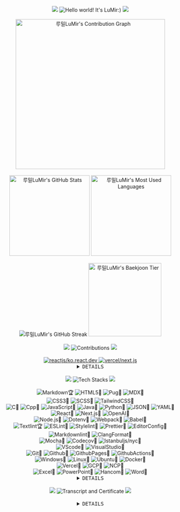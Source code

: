 <!-- markdownlint-disable -->
<!-- eslint-disable -->

<!--
  --fgColor-accent: #D6BBF2
  --bgColor-muted: #151b23;
-->

<!-- Title -->
<div align="center">
  <img
    src="https://capsule-render.vercel.app/api?type=waving&height=100&color=0:F2E5D5,100:D6BBF2&section=header&reversal=false"
  />
  <img
    src="https://readme-typing-svg.demolab.com?font=Pacifico&letterSpacing=2px&size=50&pause=1000&color=D6BBF2&center=true&vCenter=true&random=false&width=700&height=70&lines=Hello+world!+It's+LuMir:)"
    alt="Hello world! It's LuMir:)"
  />
  <img
    src="https://capsule-render.vercel.app/api?type=waving&height=100&color=0:F2E5D5,100:D6BBF2&section=footer&reversal=false"
  />
</div>
<br />

<!-- Stats -->
<div>
  <!-- Contribution Graph -->
  <div align="center">
    <img
      src="https://github-readme-activity-graph.vercel.app/graph?username=lumirlumir&theme=react-dark&bg_color=151B23&point=FFFFFF&hide_border=true&line=D6BBF2&color=D6BBF2&radius=10&height=600"
      height="410vw"
      alt="루밀LuMir's Contribution Graph"
    />
  </div>
  <br />

  <!-- Stats 1st line -->
  <div align="center">
    <img
      src="https://github-readme-stats.vercel.app/api?username=lumirlumir&count_private=true&include_all_commits=false&disable_animations=false&show_icons=true&theme=transparent&hide_border=true&icon_color=D6BBF2&text_color=FFFFFF&title_color=D6BBF2&bg_color=151B23&border_radius=10"
      height="220"
      alt="루밀LuMir's GitHub Stats"
    />
    <img
      src="https://github-readme-stats.vercel.app/api/top-langs/?username=lumirlumir&langs_count=10&layout=compact&disable_animations=false&theme=transparent&hide_border=true&card_width=150&icon_color=D6BBF2&text_color=FFFFFF&title_color=D6BBF2&bg_color=151B23&border_radius=10"
      height="220"
      alt="루밀LuMir's Most Used Languages"
    />
  </div>
  <br />

  <!-- Stats 2nd line -->
  <div align="center">
    <img
      src="https://github-readme-streak-stats-eight.vercel.app/?user=lumirlumir&hide_border=true&border_radius=10&card_width=405&card_height=200&background=151B23&ring=D6BBF256&fire=D6BBF2&currStreakLabel=FFFFFF&currStreakNum=D6BBF2&sideNums=D6BBF2&sideLabels=FFFFFF&dates=FFFFFF56&stroke=FFFFFF56"
      alt="루밀LuMir's GitHub Streak"
    />
    <img
      src="http://mazassumnida.wtf/api/v2/generate_badge?boj=rpfos"
      height="200"
      alt="루밀LuMir's Baekjoon Tier"
    />
  </div>
  <br />
</div>

<!-- Title -->
<div align="center">
  <img
    src="https://capsule-render.vercel.app/api?type=waving&height=50&color=0:F2E5D5,100:D6BBF2&section=header&reversal=false"
  />
  <img
    src="https://readme-typing-svg.demolab.com?font=Pacifico&size=30&pause=1000&color=D6BBF2&center=true&vCenter=true&random=false&width=500&height=45&repeat=false&lines=Contributions"
    alt="Contributions"
  />
  <img
    src="https://capsule-render.vercel.app/api?type=waving&height=50&color=0:F2E5D5,100:D6BBF2&section=footer&reversal=false"
  />
</div>
<br />

<!-- Contributions -->
<div align="center">
  <a href="https://github.com/reactjs/ko.react.dev">
    <img
      src="https://github-readme-stats.vercel.app/api/pin/?username=reactjs&repo=ko.react.dev&icon_color=D6BBF2&text_color=FFFFFF&title_color=D6BBF2&bg_color=151B23&border_radius=10&description_lines_count=1"
      alt="reactjs/ko.react.dev"
      title="Collaborator"
    />
  </a>
  <a href="https://github.com/vercel/next.js">
    <img
      src="https://github-readme-stats.vercel.app/api/pin/?username=vercel&repo=next.js&icon_color=D6BBF2&text_color=FFFFFF&title_color=D6BBF2&bg_color=151B23&border_radius=10&hide_border=true&description_lines_count=1"
      alt="vercel/next.js"
      title="Contributor"
    />
  </a>

  <details>
    <summary><kbd>D</kbd><kbd>E</kbd><kbd>T</kbd><kbd>A</kbd><kbd>I</kbd><kbd>L</kbd><kbd>S</kbd></summary>
    <a href="https://github.com/lerna/lerna">
      <img
        src="https://github-readme-stats.vercel.app/api/pin/?username=lerna&repo=lerna&icon_color=D6BBF2&text_color=FFFFFF&title_color=D6BBF2&bg_color=151B23&border_radius=10&hide_border=true&description_lines_count=1"
        alt="lerna/lerna"
        title="Contributor"
      />
    </a>
    <a href="https://github.com/llvm/llvm-project">
      <img
        src="https://github-readme-stats.vercel.app/api/pin/?username=llvm&repo=llvm-project&icon_color=D6BBF2&text_color=FFFFFF&title_color=D6BBF2&bg_color=151B23&border_radius=10&hide_border=true&description_lines_count=1"
        alt="llvm/llvm-project"
        title="Contributor"
      />
    </a>
    <a href="https://github.com/eslint/eslint">
      <img
        src="https://github-readme-stats.vercel.app/api/pin/?username=eslint&repo=eslint&icon_color=D6BBF2&text_color=FFFFFF&title_color=D6BBF2&bg_color=151B23&border_radius=10&hide_border=true&description_lines_count=1"
        alt="eslint/eslint"
        title="Contributor"
      />
    </a>
    <a href="https://github.com/reactjs/react.dev">
      <img
        src="https://github-readme-stats.vercel.app/api/pin/?username=reactjs&repo=react.dev&icon_color=D6BBF2&text_color=FFFFFF&title_color=D6BBF2&bg_color=151B23&border_radius=10&hide_border=true&description_lines_count=1"
        alt="reactjs/react.dev"
        title="Contributor"
      />
    </a>
    <a href="https://github.com/actions/runner-images">
      <img
        src="https://github-readme-stats.vercel.app/api/pin/?username=actions&repo=runner-images&icon_color=D6BBF2&text_color=FFFFFF&title_color=D6BBF2&bg_color=151B23&border_radius=10&hide_border=true&description_lines_count=1"
        alt="actions/runner-images"
        title="Contributor"
      />
    </a>
    <a href="https://github.com/nodejs/nodejs.org">
      <img
        src="https://github-readme-stats.vercel.app/api/pin/?username=nodejs&repo=nodejs.org&icon_color=D6BBF2&text_color=FFFFFF&title_color=D6BBF2&bg_color=151B23&border_radius=10&hide_border=true&description_lines_count=1"
        alt="nodejs/nodejs.org"
        title="Contributor"
      />
    </a>
    <a href="https://github.com/algolia/docsearch">
      <img
        src="https://github-readme-stats.vercel.app/api/pin/?username=algolia&repo=docsearch&icon_color=D6BBF2&text_color=FFFFFF&title_color=D6BBF2&bg_color=151B23&border_radius=10&hide_border=true&description_lines_count=1"
        alt="algolia/docsearch"
        title="Contributor"
      />
    </a>
    <a href="https://github.com/textlint/textlint">
      <img
        src="https://github-readme-stats.vercel.app/api/pin/?username=textlint&repo=textlint&icon_color=D6BBF2&text_color=FFFFFF&title_color=D6BBF2&bg_color=151B23&border_radius=10&hide_border=true&description_lines_count=1"
        alt="textlint/textlint"
        title="Contributor"
      />
    </a>
    <a href="https://github.com/material-extensions/vscode-material-icon-theme">
      <img
        src="https://github-readme-stats.vercel.app/api/pin/?username=material-extensions&repo=vscode-material-icon-theme&icon_color=D6BBF2&text_color=FFFFFF&title_color=D6BBF2&bg_color=151B23&border_radius=10&hide_border=true&description_lines_count=1"
        alt="material-extensions/vscode-material-icon-theme"
        title="Contributor"
      />
    </a>
    <a href="https://github.com/pronist/hello">
      <img
        src="https://github-readme-stats.vercel.app/api/pin/?username=pronist&repo=hello&icon_color=D6BBF2&text_color=FFFFFF&title_color=D6BBF2&bg_color=151B23&border_radius=10&hide_border=true&description_lines_count=1"
        alt="pronist/hello"
        title="Contributor"
      />
    </a>
    <a href="https://github.com/mdn/translated-content">
      <img
        src="https://github-readme-stats.vercel.app/api/pin/?username=mdn&repo=translated-content&icon_color=D6BBF2&text_color=FFFFFF&title_color=D6BBF2&bg_color=151B23&border_radius=10&hide_border=true&description_lines_count=1"
        alt="mdn/translated-content"
        title="Contributor"
      />
    </a>
    <a href="https://github.com/toss/es-hangul">
      <img
        src="https://github-readme-stats.vercel.app/api/pin/?username=toss&repo=es-hangul&icon_color=D6BBF2&text_color=FFFFFF&title_color=D6BBF2&bg_color=151B23&border_radius=10&hide_border=true&description_lines_count=1"
        alt="toss/es-hangul"
        title="Contributor"
      />
    </a>
    <a href="https://github.com/sindresorhus/yocto-spinner">
      <img
        src="https://github-readme-stats.vercel.app/api/pin/?username=sindresorhus&repo=yocto-spinner&icon_color=D6BBF2&text_color=FFFFFF&title_color=D6BBF2&bg_color=151B23&border_radius=10&hide_border=true&description_lines_count=1"
        alt="sindresorhus/yocto-spinner"
        title="Contributor"
      />
    </a>
    <a href="https://github.com/pronist/tidory">
      <img
        src="https://github-readme-stats.vercel.app/api/pin/?username=pronist&repo=tidory&icon_color=D6BBF2&text_color=FFFFFF&title_color=D6BBF2&bg_color=151B23&border_radius=10&hide_border=true&description_lines_count=1"
        alt="pronist/tidory"
        title="Contributor"
      />
    </a>
    <a href="https://github.com/yuyinws/vitepress-plugin-group-icons">
      <img
        src="https://github-readme-stats.vercel.app/api/pin/?username=yuyinws&repo=vitepress-plugin-group-icons&icon_color=D6BBF2&text_color=FFFFFF&title_color=D6BBF2&bg_color=151B23&border_radius=10&hide_border=true&description_lines_count=1"
        alt="yuyinws/vitepress-plugin-group-icons"
        title="Contributor"
      />
    </a>
    <a href="https://github.com/xvzc/boj-cli">
      <img
        src="https://github-readme-stats.vercel.app/api/pin/?username=xvzc&repo=boj-cli&icon_color=D6BBF2&text_color=FFFFFF&title_color=D6BBF2&bg_color=151B23&border_radius=10&hide_border=true&description_lines_count=1"
        alt="xvzc/boj-cli"
        title="Contributor"
      />
    </a>
    <a href="https://github.com/editorconfig-checker/editorconfig-checker.javascript">
      <img
        src="https://github-readme-stats.vercel.app/api/pin/?username=editorconfig-checker&repo=editorconfig-checker.javascript&icon_color=D6BBF2&text_color=FFFFFF&title_color=D6BBF2&bg_color=151B23&border_radius=10&hide_border=true&description_lines_count=1"
        alt="editorconfig-checker/editorconfig-checker.javascript"
        title="Contributor"
      />
    </a>
    <a href="https://github.com/lumirlumir/fork-tidory.github.io">
      <img
        src="https://github-readme-stats.vercel.app/api/pin/?username=lumirlumir&repo=fork-tidory.github.io&icon_color=D6BBF2&text_color=FFFFFF&title_color=D6BBF2&bg_color=151B23&border_radius=10&hide_border=true&description_lines_count=1"
        alt="lumirlumir/fork-tidory.github.io"
        title="Contributor(This repository was deleted so I replaced it with a forked version)"
      />
    </a>
  </details>
</div>
<br />

<!-- Title -->
<div align="center">
  <img
    src="https://capsule-render.vercel.app/api?type=waving&height=50&color=0:F2E5D5,100:D6BBF2&section=header&reversal=false"
  />
  <img
    src="https://readme-typing-svg.demolab.com?font=Pacifico&size=30&pause=1000&color=D6BBF2&center=true&vCenter=true&random=false&width=500&height=45&repeat=false&lines=Tech+Stacks"
    alt="Tech Stacks"
  />
  <img
    src="https://capsule-render.vercel.app/api?type=waving&height=50&color=0:F2E5D5,100:D6BBF2&section=footer&reversal=false"
  />
</div>
<br />

<!-- CS Stacks -->
<div align="center">
  <!-- Markup -->
  <div>
    <img
      src="https://img.shields.io/badge/Markdown🏆-000000?style=flat&logo=markdown&logoColor=white"
      alt="Markdown🏆"
    />
    <img
      src="https://img.shields.io/badge/HTML5🥇-E34F26?style=flat&logo=html5&logoColor=white"
      alt="HTML5🥇"
    />
    <img
      src="https://img.shields.io/badge/Pug🥉-A86454?style=flat&logo=pug&logoColor=white"
      alt="Pug🥉"
    />
    <img
      src="https://img.shields.io/badge/MDX🥉-1B1F24?style=flat&logo=mdx&logoColor=white"
      alt="MDX🥉"
    />
  </div>
  <!-- Style -->
  <div>
    <img
      src="https://img.shields.io/badge/CSS3🥇-1572B6?style=flat&logo=css3&logoColor=white"
      alt="CSS3🥇"
    />
    <img
      src="https://img.shields.io/badge/SCSS🥇-CC6699?style=flat&logo=sass&logoColor=white"
      alt="SCSS🥇"
    />
    <img
      src="https://img.shields.io/badge/TailwindCSS🥉-06B6D4?style=flat&logo=tailwindcss&logoColor=white"
      alt="TailwindCSS🥉"
    />
  </div>
  <!-- Language -->
  <div>
    <img
      src="https://img.shields.io/badge/C🥇-A8B9CC?style=flat&logo=c&logoColor=black"
      alt="C🥇"
    />
    <img
      src="https://img.shields.io/badge/Cpp🥇-00599C?style=flat&logo=cplusplus&logoColor=white"
      alt="Cpp🥇"
    />
    <img
      src="https://img.shields.io/badge/JavaScript🥇-F7DF1E?style=flat&logo=javascript&logoColor=black"
      alt="JavaScript🥇"
    />
    <img
      src="https://img.shields.io/badge/Java🥈-007396?style=flat&logo=coffeescript&logoColor=white"
      alt="Java🥈"
    />
    <img
      src="https://img.shields.io/badge/Python🥈-3776AB?style=flat&logo=python&logoColor=white"
      alt="Python🥈"
    />
    <img
      src="https://img.shields.io/badge/JSON🥈-000000?style=flat&logo=json&logoColor=white"
      alt="JSON🥈"
    />
    <img
      src="https://img.shields.io/badge/YAML🥈-CB171E?style=flat&logo=yaml&logoColor=white"
      alt="YAML🥈"
    />
  </div>
  <!-- Library -->
  <div>
    <img
      src="https://img.shields.io/badge/React🥇-61DAFB?style=flat&logo=react&logoColor=black"
      alt="React🥇"
    />
    <img
      src="https://img.shields.io/badge/Next.js🥈-000000?style=flat&logo=nextdotjs"
      alt="Next.js🥈"
    />
    <img
      src="https://img.shields.io/badge/OpenAI🥈-412991?style=flat&logo=openai&logoColor=white"
      alt="OpenAI🥈"
    />
  </div>
  <!-- Node.js -->
  <div>
    <img
      src="https://img.shields.io/badge/Node.js🥇-5FA04E?style=flat&logo=nodedotjs&logoColor=white"
      alt="Node.js🥇"
    />
    <img
      src="https://img.shields.io/badge/Dotenv🥈-ECD53F?style=flat&logo=dotenv&logoColor=black"
      alt="Dotenv🥈"
    />
    <img
      src="https://img.shields.io/badge/Webpack🥈-8DD6F9?style=flat&logo=webpack&logoColor=black"
      alt="Webpack🥈"
    />
    <img
      src="https://img.shields.io/badge/Babel🥈-F9DC3E?style=flat&logo=babel&logoColor=black"
      alt="Babel🥈"
    />
  </div>
  <!-- Convention -->
  <div>
    <img
      src="https://img.shields.io/badge/Textlint🏆-42FFFF?style=flat&logo=markdown&logoColor=black"
      alt="Textlint🏆"
    />
    <img
      src="https://img.shields.io/badge/ESLint🥇-4B32C3?style=flat&logo=eslint&logoColor=white"
      alt="ESLint🥇"
    />
    <img
      src="https://img.shields.io/badge/Stylelint🥇-263238?style=flat&logo=stylelint&logoColor=white"
      alt="Stylelint🥇"
    />
    <img
      src="https://img.shields.io/badge/Prettier🥇-F7B93E?style=flat&logo=prettier&logoColor=black"
      alt="Prettier🥇"
    />
    <img
      src="https://img.shields.io/badge/EditorConfig🥇-FEFEFE?style=flat&logo=editorconfig&logoColor=black"
      alt="EditorConfig🥇"
    />
    <img
      src="https://img.shields.io/badge/Markdownlint🥇-000000?style=flat&logo=markdown&logoColor=white"
      alt="Markdownlint🥇"
    />
    <img
      src="https://img.shields.io/badge/ClangFormat🥇-262D3A?style=flat&logo=llvm&logoColor=white"
      alt="ClangFormat🥇"
    />
  </div>
  <!-- Testing-->
  <div>
    <img
      src="https://img.shields.io/badge/Mocha🥈-8D6748?style=flat&logo=mocha&logoColor=white"
      alt="Mocha🥈"
    />
    <img
      src="https://img.shields.io/badge/Codecov🥈-F01F7A?style=flat&logo=codecov&logoColor=white"
      alt="Codecov🥈"
    />
    <img
      src="https://img.shields.io/badge/Istanbuljs/nyc🥉-F7DF1E?style=flat&logoColor=white"
      alt="Istanbuljs/nyc🥉"
    />
  </div>
  <!-- Editor -->
  <div>
    <img
      src="https://img.shields.io/badge/VScode🥇-007ACC?style=flat&logo=visualstudiocode&logoColor=white"
      alt="VScode🥇"
    />
    <img
      src="https://img.shields.io/badge/VisualStudio🥈-5C2D91?style=flat&logo=visualstudio&logoColor=white"
      alt="VisualStudio🥈"
    />
  </div>
  <!-- Git -->
  <div>
    <img
      src="https://img.shields.io/badge/Git🥇-F05032?style=flat&logo=git&logoColor=white"
      alt="Git🥇"
    />
    <img
      src="https://img.shields.io/badge/Github🥇-181717?style=flat&logo=github&logoColor=white"
      alt="Github🥇"
    />
    <img
      src="https://img.shields.io/badge/GithubPages🥇-222222?style=flat&logo=githubpages&logoColor=white"
      alt="GithubPages🥇"
    />
    <img
      src="https://img.shields.io/badge/GithubActions🥇-2088FF?style=flat&logo=githubactions&logoColor=white"
      alt="GithubActions🥇"
    />
  </div>
  <!-- OS --->
  <div>
    <img
      src="https://img.shields.io/badge/Windows🥇-0078D4?style=flat&logo=windows11&logoColor=white"
      alt="Windows🥇"
    />
    <img
      src="https://img.shields.io/badge/Linux🥇-FCC624?style=flat&logo=linux&logoColor=black"
      alt="Linux🥇"
    />
    <img
      src="https://img.shields.io/badge/Ubuntu🥇-E95420?style=flat&logo=ubuntu&logoColor=white"
      alt="Ubuntu🥇"
    />
    <img
      src="https://img.shields.io/badge/Docker🥈-2496ED?style=flat&logo=docker&logoColor=white"
      alt="Docker🥈"
    />
  </div>
  <!-- Cloud Platform -->
  <div>
    <img
      src="https://img.shields.io/badge/Vercel🥇-000000?style=flat&logo=vercel&logoColor=white"
      alt="Vercel🥇"
    />
    <img
      src="https://img.shields.io/badge/GCP🥈-4285F4?style=flat&logo=googlecloud&logoColor=white"
      alt="GCP🥈"
    />
    <img
      src="https://img.shields.io/badge/NCP🥉-03C75A?style=flat&logo=naver&logoColor=white"
      alt="NCP🥉"
    />
  </div>
  <!-- MicroSoft Hancom -->
  <div>
    <img
      src="https://img.shields.io/badge/Excel🥇-217346?style=flat&logo=googlesheets&logoColor=white"
      alt="Excel🥇"
    />
    <img
      src="https://img.shields.io/badge/PowerPoint🥇-B7472A?style=flat&logo=googleslides&logoColor=white"
      alt="PowerPoint🥇"
    />
    <img
      src="https://img.shields.io/badge/Hancom🥇-2B579A?style=flat&logo=googledocs&logoColor=white"
      alt="Hancom🥇"
    />
    <img
      src="https://img.shields.io/badge/Word🥈-2B579A?style=flat&logo=googledocs&logoColor=white"
      alt="Word🥈"
    />
  </div>
</div>

<!-- Music Stacks -->
<div align="center">
  <details>
    <summary><kbd>D</kbd><kbd>E</kbd><kbd>T</kbd><kbd>A</kbd><kbd>I</kbd><kbd>L</kbd><kbd>S</kbd></summary><br>
    <!-- DAW -->
    <div>
      <img
        src="https://img.shields.io/badge/FLstudio-EDC9D4?style=flat&logo=applemusic&logoColor=black"
        alt="FLstudio"
      />
      <img
        src="https://img.shields.io/badge/ProTools-FFD3C9?style=flat&logo=protools&logoColor=black"
        alt="ProTools"
      />
      <img
        src="https://img.shields.io/badge/Melodyne-FFF7CF?style=flat&logoColor=black"
        alt="Melodyne"
      />
      <img
        src="https://img.shields.io/badge/Autotune-E4F0C9?style=flat&logoColor=black"
        alt="Autotune"
      />
      <img
        src="https://img.shields.io/badge/RX7-C7E0FF?style=flat&logoColor=black"
        alt="RX7"
      />
      <img
        src="https://img.shields.io/badge/Sibelius-CFCFFF?style=flat&logoColor=black"
        alt="Sibelius"
      />
    </div>
    <!-- Virtual Inst -->
    <div>
      <img
        src="https://img.shields.io/badge/Waves-EDC9D4?style=flat&logoColor=black"
        alt="Waves"
      />
      <img
        src="https://img.shields.io/badge/NIKomplete-FFD3C9?style=flat&logoColor=black"
        alt="NIKomplete"
      />
      <img
        src="https://img.shields.io/badge/FabFilter-FFF7CF?style=flat&logoColor=black"
        alt="FabFilter"
      />
      <img
        src="https://img.shields.io/badge/GoodHertz-E4F0C9?style=flat&logoColor=black"
        alt="GoodHertz"
      />
      <img
        src="https://img.shields.io/badge/iZotope-C7E0FF?style=flat&logoColor=black"
        alt="iZotope"
      />
      <img
        src="https://img.shields.io/badge/SoundToys-CFCFFF?style=flat&logoColor=black"
        alt="SoundToys"
      />
      <img
        src="https://img.shields.io/badge/Valhalla-BAC3FF?style=flat&logoColor=black"
        alt="Valhalla"
      />
    </div>
    <!-- Synthesizer -->
    <div>
      <img
        src="https://img.shields.io/badge/Serum-EFFFDF?style=flat&logoColor=black"
        alt="Serum"
      />
      <img
        src="https://img.shields.io/badge/Sylenth1-CEFFC4?style=flat&logoColor=black"
        alt="Sylenth1"
      />
      <img
        src="https://img.shields.io/badge/Massive-B3F9FF?style=flat&logoColor=black"
        alt="Massive"
      />
      <img
        src="https://img.shields.io/badge/MassiveX-B9D4FF?style=flat&logoColor=black"
        alt="MassiveX"
      />
      <img
        src="https://img.shields.io/badge/Nexus-FFD1FF?style=flat&logoColor=black"
        alt="Nexus"
      />
    </div>
  </details>
</div>
<br />

<!-- Title -->
<div align="center">
  <img
    src="https://capsule-render.vercel.app/api?type=waving&height=50&color=0:F2E5D5,100:D6BBF2&section=header&reversal=false"
  />
  <img
    src="https://readme-typing-svg.demolab.com?font=Pacifico&size=30&pause=1000&color=D6BBF2&center=true&vCenter=true&random=false&width=500&height=45&repeat=false&lines=Transcript+%26+Certificate"
    alt="Transcript and Certificate"
  />
  <img
    src="https://capsule-render.vercel.app/api?type=waving&height=50&color=0:F2E5D5,100:D6BBF2&section=footer&reversal=false"
  />
</div>
<br />

<!-- Transcript Certificate -->
<div align="center">
  <details>
    <summary><kbd>D</kbd><kbd>E</kbd><kbd>T</kbd><kbd>A</kbd><kbd>I</kbd><kbd>L</kbd><kbd>S</kbd></summary><br>
    <!-- Transcript -->
    <div>
      <img
        src="https://img.shields.io/badge/컴퓨터공학부:전공-FFFFFF?style=flat&logoColor=black"
        alt="컴퓨터공학부:전공"
      />
      <img
        src="https://img.shields.io/badge/예술융합창작:부전공-FFFFFF?style=flat&logoColor=black"
        alt="예술융합창작:부전공"
      />
      <img
        src="https://img.shields.io/badge/학점평균:4.08/4.5-FFFFFF?style=flat&logoColor=black"
        alt="학점평균:4.08/4.5"
      />
      <img
        src="https://img.shields.io/badge/전공평균:4.06/4.5-FFFFFF?style=flat&logoColor=black"
        alt="전공평균:4.06/4.5"
      />
      <img
        src="https://img.shields.io/badge/부전공평균:4.36/4.5-FFFFFF?style=flat&logoColor=black"
        alt="부전공평균:4.36/4.5"
      />
      <img
        src="https://img.shields.io/badge/작품경진대회:동상-FFFFFF?style=flat&logoColor=black"
        alt="작품경진대회:동상"
      />
      <img
        src="https://img.shields.io/badge/캡스톤디자인:장려상-FFFFFF?style=flat&logoColor=black"
        alt="캡스톤디자인:장려상"
      />
    </div>
    <!-- Certificate -->
    <div>
      <img
        src="https://img.shields.io/badge/정보처리기사-EFFFDF?style=flat&logoColor=black"
        alt="정보처리기사"
      />
      <img
        src="https://img.shields.io/badge/컴퓨터활용능력1급-CEFFC4?style=flat&logoColor=black"
        alt="컴퓨터활용능력1급"
      />
      <img
        src="https://img.shields.io/badge/정보처리기능사-B3F9FF?style=flat&logoColor=black"
        alt="정보처리기능사"
      />
    </div>
    <!-- A+ -->
    <div>
      <img
        src="https://img.shields.io/badge/C언어기초:A+-EDC9D4?style=flat&logoColor=black"
        alt="C언어기초:A+"
      />
      <img
        src="https://img.shields.io/badge/컴퓨터프로그래밍의기초:A+-FFD3C9?style=flat&logoColor=black"
        alt="컴퓨터프로그래밍의기초:A+"
      />
      <img
        src="https://img.shields.io/badge/컴퓨터공학총론:A+-FFF7CF?style=flat&logoColor=black"
        alt="컴퓨터공학총론:A+"
      />
      <img
        src="https://img.shields.io/badge/알고리즘:A+-E4F0C9?style=flat&logoColor=black"
        alt="알고리즘:A+"
      />
      <img
        src="https://img.shields.io/badge/운영체제:A+-C7E0FF?style=flat&logoColor=black"
        alt="운영체제:A+"
      />
      <img
        src="https://img.shields.io/badge/프로그래밍언어론:A+-CFCFFF?style=flat&logoColor=black"
        alt="프로그래밍언어론:A+"
      />
      <img
        src="https://img.shields.io/badge/자료구조:A+-BAC3FF?style=flat&logoColor=black"
        alt="자료구조:A+"
      />
      <img
        src="https://img.shields.io/badge/리눅스프로그래밍:A+-EDC9D4?style=flat&logoColor=black"
        alt="리눅스프로그래밍:A+"
      />
      <img
        src="https://img.shields.io/badge/컴퓨터네트워크:A+-FFD3C9?style=flat&logoColor=black"
        alt="컴퓨터네트워크:A+"
      />
      <img
        src="https://img.shields.io/badge/소프트웨어공학:A+-FFF7CF?style=flat&logoColor=black"
        alt="소프트웨어공학:A+"
      />
      <img
        src="https://img.shields.io/badge/산학실전캡스톤:A+-E4F0C9?style=flat&logoColor=black"
        alt="산학실전캡스톤:A+"
      />
    </div>
    <!-- A -->
    <div>
      <img
        src="https://img.shields.io/badge/C++프로그래밍:A-EDC9D4?style=flat&logoColor=black"
        alt="C++프로그래밍:A"
      />
      <img
        src="https://img.shields.io/badge/머신러닝개론:A-FFD3C9?style=flat&logoColor=black"
        alt="머신러닝개론:A"
      />
      <img
        src="https://img.shields.io/badge/객체지향프로그래밍:A-FFF7CF?style=flat&logoColor=black"
        alt="객체지향프로그래밍:A"
      />
      <img
        src="https://img.shields.io/badge/데이터베이스:A-E4F0C9?style=flat&logoColor=black"
        alt="데이터베이스:A"
      />
      <img
        src="https://img.shields.io/badge/컴퓨터구조:A-C7E0FF?style=flat&logoColor=black"
        alt="컴퓨터구조:A"
      />
      <img
        src="https://img.shields.io/badge/이산수학:A-CFCFFF?style=flat&logoColor=black"
        alt="이산수학:A"
      />
    </div>
  </div>
  </details>
